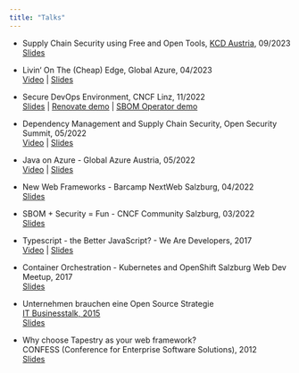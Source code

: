 ```yaml
---
title: "Talks"
---
```


- Supply Chain Security using Free and Open Tools, [KCD Austria](https://kcdaustria.at/), 09/2023  
  [Slides](/2023-09-KCD-Austria-Supply-Chain-Security.pdf)

- Livin‘ On The (Cheap) Edge, Global Azure, 04/2023  
  [Video](https://www.youtube.com/watch?v=XlT5_L_Gs3Q) | [Slides](/2023-04-Global-Azure-Livin-on-the-Edge.pdf)

- Secure DevOps Environment, CNCF Linz, 11/2022  
  [Slides](/2022-11-CNCF-Linz-Secure-DevOps-Environment.pdf) | [Renovate demo](https://github.com/derkoe/renovate-demo-cncf-linz-2022-11) | [SBOM Operator demo](https://github.com/derkoe/sbom-operator-demo-cncf-linz-2022-11)

- Dependency Management and Supply Chain Security, Open Security Summit, 05/2022  
  [Video](https://www.youtube.com/watch?v=jQXv4_ClgCM) | [Slides](/2022-05-Open-Security-Summit-Dependency-Management.pdf)

- Java on Azure - Global Azure Austria, 05/2022  
  [Video](https://www.youtube.com/watch?v=0YXPC0BXK2s) | [Slides](/2022-05-java-azure.pdf)

- New Web Frameworks - Barcamp NextWeb Salzburg, 04/2022  
  [Slides](/2022-04-Web-Frameworks-Barcamp-Sbg.pdf)

- SBOM + Security = Fun - CNCF Community Salzburg, 03/2022  
  [Slides](/2022-sbom-syft-slides.pdf)

- Typescript - the Better JavaScript? - We Are Developers, 2017  
  [Video](https://www.youtube.com/watch?v=XUhvFYdgzc0) | [Slides](https://derkoe.github.io/wad-typescript/)

- Container Orchestration - Kubernetes and OpenShift
  Salzburg Web Dev Meetup, 2017  
  [Slides](https://speakerdeck.com/derkoe/container-orchestration-kubernetes-and-openshift)

- Unternehmen brauchen eine Open Source Strategie  
  [IT Businesstalk, 2015](https://www.it-businesstalk.at/2015-2/)  
  [Slides](https://www.it-businesstalk.at/wp-content/uploads/2015_Koeberl.pdf)

- Why choose Tapestry as your web framework?  
  CONFESS (Conference for Enterprise Software Solutions), 2012  
  [Slides](https://derkoe.github.io/why-choose-tapestry/why-choose-tapestry.htm)
